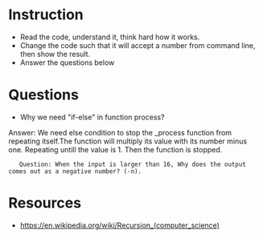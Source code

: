 ﻿# Instruction
* Read the code, understand it, think hard how it works.
* Change the code such that it will accept a number from command line, then show the result.
* Answer the questions below

# Questions
* Why we need "if-else" in function process?

Answer: We need else condition to stop the _process function from repeating itself.The function will multiply its value with its number minus one.
       Repeating untill the value is 1. Then the function is stopped.

       Question: When the input is larger than 16, Why does the output comes out as a negative number? (-n).


# Resources
* https://en.wikipedia.org/wiki/Recursion_(computer_science)